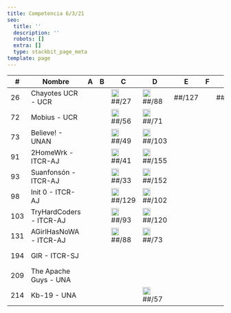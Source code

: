 ```yaml
---
title: Competencia 6/3/21
seo:
  title: ''
  description: ''
  robots: []
  extra: []
  type: stackbit_page_meta
template: page
---
```

<table>
<thead>
  <tr>
    <th>#</th>
    <th>Nombre</th>
    <th>A</th>
    <th>B  </th>
    <th>C  </th>
    <th>D  </th>
    <th>E  </th>
    <th>F  </th>
    <th>G  </th>
    <th>H  </th>
    <th>I  </th>
    <th>J  </th>
    <th>K  </th>
    <th>L  </th>
    <th>M  </th>
    <th>N  </th>
    <th>Total</th>
  </tr>
</thead>
<tbody>
  <tr>
    <td>26</td>
    <td>Chayotes UCR - UCR</td>
    <td>  </td>
    <td>  </td>
    <td><img src="https://icpc-dbf35.netlify.app/images/globoC.png" alt="Image" width="18">##/27</td>
    <td><img src="https://icpc-dbf35.netlify.app/images/globoD.png" alt="Image" width="18">##/88</td>
    <td>##/127</td>
    <td>  </td>
    <td>##/176</td>
    <td>  </td>
    <td><img src="https://icpc-dbf35.netlify.app/images/globoI.png" alt="Image" width="18">##/37</td>
    <td>  </td>
    <td>  </td>
    <td><img src="https://icpc-dbf35.netlify.app/images/globoL.png" alt="Image" width="18">##/67</td>
    <td>  </td>
    <td>  </td>
    <td>6 (602)</td>
  </tr>
  <tr>
    <td>72</td>
    <td>Mobius - UCR</td>
    <td>  </td>
    <td>  </td>
    <td><img src="https://icpc-dbf35.netlify.app/images/globoC.png" alt="Image" width="18">##/56</td>
    <td><img src="https://icpc-dbf35.netlify.app/images/globoD.png" alt="Image" width="18">##/71</td>
    <td>  </td>
    <td>  </td>
    <td>  </td>
    <td>  </td>
    <td><img src="https://icpc-dbf35.netlify.app/images/globoI.png" alt="Image" width="18">##/31</td>
    <td>  </td>
    <td>  </td>
    <td><img src="https://icpc-dbf35.netlify.app/images/globoL.png" alt="Image" width="18">##/140</td>
    <td>  </td>
    <td>  </td>
    <td>4 (338)</td>
  </tr>
  <tr>
    <td>73</td>
    <td>Believe! - UNAN</td>
    <td>  </td>
    <td>  </td>
    <td><img src="https://icpc-dbf35.netlify.app/images/globoC.png" alt="Image" width="18">##/49</td>
    <td><img src="https://icpc-dbf35.netlify.app/images/globoD.png" alt="Image" width="18">##/103</td>
    <td>  </td>
    <td>  </td>
    <td>  </td>
    <td>  </td>
    <td><img src="https://icpc-dbf35.netlify.app/images/globoI.png" alt="Image" width="18">##/37</td>
    <td>  </td>
    <td>  </td>
    <td><img src="https://icpc-dbf35.netlify.app/images/globoL.png" alt="Image" width="18">##/91</td>
    <td>  </td>
    <td>  </td>
    <td>4 (340)</td>
  </tr>
  <tr>
    <td>91</td>
    <td>2HomeWrk - ITCR-AJ</td>
    <td>  </td>
    <td>  </td>
    <td><img src="https://icpc-dbf35.netlify.app/images/globoC.png" alt="Image" width="18">##/41</td>
    <td><img src="https://icpc-dbf35.netlify.app/images/globoD.png" alt="Image" width="18">##/155</td>
    <td>  </td>
    <td>  </td>
    <td>  </td>
    <td>  </td>
    <td><img src="https://icpc-dbf35.netlify.app/images/globoI.png" alt="Image" width="18">##/71</td>
    <td>  </td>
    <td>  </td>
    <td><img src="https://icpc-dbf35.netlify.app/images/globoL.png" alt="Image" width="18">##/246</td>
    <td>  </td>
    <td>  </td>
    <td>4 (553)</td>
  </tr>
  <tr>
    <td>93</td>
    <td>Suanfonsón - ITCR-AJ</td>
    <td>  </td>
    <td>  </td>
    <td><img src="https://icpc-dbf35.netlify.app/images/globoC.png" alt="Image" width="18">##/33</td>
    <td><img src="https://icpc-dbf35.netlify.app/images/globoD.png" alt="Image" width="18">##/152</td>
    <td>  </td>
    <td>  </td>
    <td>  </td>
    <td>  </td>
    <td><img src="https://icpc-dbf35.netlify.app/images/globoI.png" alt="Image" width="18">##/101</td>
    <td>  </td>
    <td>  </td>
    <td><img src="https://icpc-dbf35.netlify.app/images/globoL.png" alt="Image" width="18">##/214</td>
    <td>  </td>
    <td>  </td>
    <td>4 (560)</td>
  </tr>
  <tr>
    <td>98</td>
    <td>Init 0 - ITCR-AJ</td>
    <td>  </td>
    <td>  </td>
    <td><img src="https://icpc-dbf35.netlify.app/images/globoC.png" alt="Image" width="18">##/129</td>
    <td><img src="https://icpc-dbf35.netlify.app/images/globoD.png" alt="Image" width="18">##/102</td>
    <td>  </td>
    <td>  </td>
    <td>  </td>
    <td>  </td>
    <td><img src="https://icpc-dbf35.netlify.app/images/globoI.png" alt="Image" width="18">##/45</td>
    <td>  </td>
    <td>  </td>
    <td><img src="https://icpc-dbf35.netlify.app/images/globoL.png" alt="Image" width="18">##/186</td>
    <td>  </td>
    <td>  </td>
    <td>4 (602)</td>
  </tr>
  <tr>
    <td>103</td>
    <td>TryHardCoders - ITCR-AJ</td>
    <td>  </td>
    <td>  </td>
    <td><img src="https://icpc-dbf35.netlify.app/images/globoC.png" alt="Image" width="18">##/93</td>
    <td><img src="https://icpc-dbf35.netlify.app/images/globoD.png" alt="Image" width="18">##/120</td>
    <td>  </td>
    <td>  </td>
    <td>  </td>
    <td>  </td>
    <td><img src="https://icpc-dbf35.netlify.app/images/globoI.png" alt="Image" width="18">##/54</td>
    <td>  </td>
    <td>  </td>
    <td><img src="https://icpc-dbf35.netlify.app/images/globoL.png" alt="Image" width="18">##/227</td>
    <td>  </td>
    <td>  </td>
    <td>4 (654)</td>
  </tr>
  <tr>
    <td>131</td>
    <td>AGirlHasNoWA - ITCR-AJ</td>
    <td>  </td>
    <td>  </td>
    <td><img src="https://icpc-dbf35.netlify.app/images/globoC.png" alt="Image" width="18">##/88</td>
    <td><img src="https://icpc-dbf35.netlify.app/images/globoD.png" alt="Image" width="18">##/73</td>
    <td>  </td>
    <td>  </td>
    <td>  </td>
    <td>  </td>
    <td><img src="https://icpc-dbf35.netlify.app/images/globoI.png" alt="Image" width="18">##/98</td>
    <td>  </td>
    <td>  </td>
    <td>  </td>
    <td>  </td>
    <td>  </td>
    <td>3 (319)</td>
  </tr>
  <tr>
    <td>194</td>
    <td>GIR - ITCR-SJ</td>
    <td>  </td>
    <td>  </td>
    <td>  </td>
    <td>  </td>
    <td>  </td>
    <td>  </td>
    <td>  </td>
    <td>  </td>
    <td><img src="https://icpc-dbf35.netlify.app/images/globoI.png" alt="Image" width="18">##/113</td>
    <td>  </td>
    <td>  </td>
    <td><img src="https://icpc-dbf35.netlify.app/images/globoL.png" alt="Image" width="18">##/276</td>
    <td>  </td>
    <td>  </td>
    <td>2 (409)</td>
  </tr>
  <tr>
    <td>209</td>
    <td>The Apache Guys - UNA</td>
    <td>  </td>
    <td>  </td>
    <td>  </td>
    <td>  </td>
    <td>  </td>
    <td>  </td>
    <td>  </td>
    <td>  </td>
    <td><img src="https://icpc-dbf35.netlify.app/images/globoI.png" alt="Image" width="18">##/259</td>
    <td>  </td>
    <td>  </td>
    <td><img src="https://icpc-dbf35.netlify.app/images/globoL.png" alt="Image" width="18">##/293</td>
    <td>  </td>
    <td>  </td>
    <td>2 (572)</td>
  </tr>
  <tr>
    <td>214</td>
    <td>Kb-19 - UNA</td>
    <td>  </td>
    <td>  </td>
    <td>  </td>
    <td><img src="https://icpc-dbf35.netlify.app/images/globoD.png" alt="Image" width="18">##/57</td>
    <td>  </td>
    <td>  </td>
    <td>  </td>
    <td>  </td>
    <td>  </td>
    <td>  </td>
    <td>  </td>
    <td>  </td>
    <td>  </td>
    <td>  </td>
    <td>1 (57)</td>
  </tr>
</tbody>
</table>